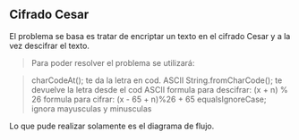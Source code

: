 ## Cifrado Cesar

El problema se basa es tratar de encriptar un texto en el cifrado Cesar y a la vez descifrar el texto.

> Para poder resolver el problema se utilizará:

> charCodeAt(); te da la letra en cod.                    ASCII
> String.fromCharCode(); te devuelve la letra desde el cod ASCII
> formula para descifrar: (x + n) % 26
> formula para cifrar: (x - 65 + n)%26 + 65
> equalsIgnoreCase; ignora mayusculas y minusculas

Lo que pude realizar solamente es el diagrama de flujo.

